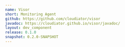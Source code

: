 ```yaml
---
name: Visor
short: Monitoring Agent
github: https://github.com/cloudiator/visor
javadoc: https://cloudiator.github.io/visor/javadoc/
layout: dev_component
release: 0.1.0
snapshot: 0.2.0-SNAPSHOT
---
```

